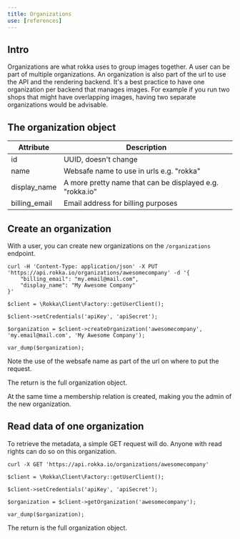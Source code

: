 ```yaml
---
title: Organizations
use: [references]
---
```


## Intro

Organizations are what rokka uses to group images together. A user can be part of multiple organizations.
An organization is also part of the url to use the API and the rendering backend. It's a best practice to
have one organization per backend that manages images. For example if you run two shops that might 
have overlapping images, having two separate organizations would be advisable.

## The organization object

| Attribute | Description |
| -------------- | ------------- |
| id | UUID, doesn't change |
| name | Websafe name to use in urls e.g. "rokka" |
| display_name | A more pretty name that can be displayed e.g. "rokka.io" |
| billing_email | Email address for billing purposes |

## Create an organization

With a user, you can create new organizations on the `/organizations` endpoint.

```language-bash
curl -H 'Content-Type: application/json' -X PUT 'https://api.rokka.io/organizations/awesomecompany' -d '{
    "billing_email": "my.email@mail.com",
    "display_name": "My Awesome Company"
}'
```
```language-php
$client = \Rokka\Client\Factory::getUserClient();

$client->setCredentials('apiKey', 'apiSecret');

$organization = $client->createOrganization('awesomecompany', 'my.email@mail.com', 'My Awesome Company');

var_dump($organization);
```

Note the use of the websafe name as part of the url on where to put the request.

The return is the full organization object.

At the same time a membership relation is created, making you the admin of the new organization.

## Read data of one organization

To retrieve the metadata, a simple GET request will do. Anyone with read rights can do so on this organization.

```language-bash
curl -X GET 'https://api.rokka.io/organizations/awesomecompany'
```
```language-php
$client = \Rokka\Client\Factory::getUserClient();

$client->setCredentials('apiKey', 'apiSecret');

$organization = $client->getOrganization('awesomecompany');

var_dump($organization);
```

The return is the full organization object.
